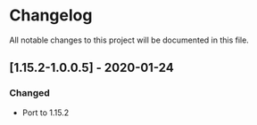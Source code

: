 # Changelog
All notable changes to this project will be documented in this file.

## [1.15.2-1.0.0.5] - 2020-01-24
### Changed
 - Port to 1.15.2